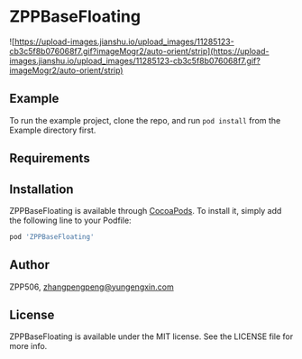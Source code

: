 # ZPPBaseFloating

![https://upload-images.jianshu.io/upload_images/11285123-cb3c5f8b076068f7.gif?imageMogr2/auto-orient/strip](https://upload-images.jianshu.io/upload_images/11285123-cb3c5f8b076068f7.gif?imageMogr2/auto-orient/strip)

## Example

To run the example project, clone the repo, and run `pod install` from the Example directory first.

## Requirements

## Installation

ZPPBaseFloating is available through [CocoaPods](https://cocoapods.org). To install
it, simply add the following line to your Podfile:

```ruby
pod 'ZPPBaseFloating'
```

## Author

ZPP506, zhangpengpeng@yungengxin.com

## License

ZPPBaseFloating is available under the MIT license. See the LICENSE file for more info.

